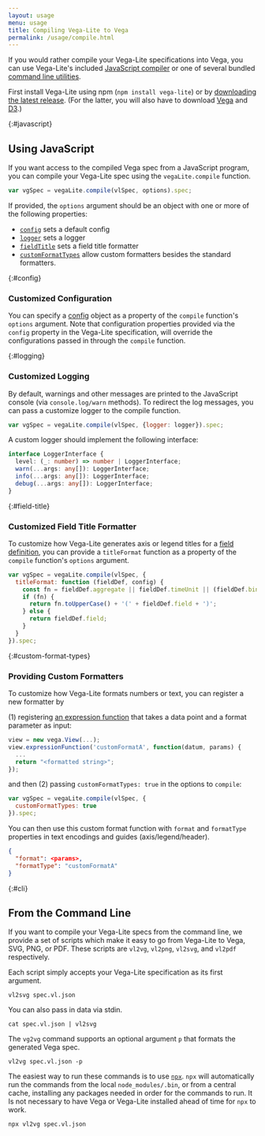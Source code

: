 ```yaml
---
layout: usage
menu: usage
title: Compiling Vega-Lite to Vega
permalink: /usage/compile.html
---
```


If you would rather compile your Vega-Lite specifications into Vega, you can use Vega-Lite's included [JavaScript compiler](#javascript) or one of several bundled [command line utilities](#cli).

First install Vega-Lite using npm (`npm install vega-lite`) or by [downloading the latest release](https://github.com/vega/vega-lite/releases/latest). (For the latter, you will also have to download [Vega](https://github.com/vega/vega/releases/latest) and [D3](https://d3js.org).)

{:#javascript}

## Using JavaScript

If you want access to the compiled Vega spec from a JavaScript program, you can compile your Vega-Lite spec using the `vegaLite.compile` function.

```js
var vgSpec = vegaLite.compile(vlSpec, options).spec;
```

If provided, the `options` argument should be an object with one or more of the following properties:

- [`config`](#config) sets a default config
- [`logger`](#logging) sets a logger
- [`fieldTitle`](#field-title) sets a field title formatter
- [`customFormatTypes`](#custom-format-types) allow custom formatters besides the standard formatters.

{:#config}

### Customized Configuration

You can specify a [config]({{site.baseurl}}/docs/config.html) object as a property of the `compile` function's `options` argument. Note that configuration properties provided via the `config` property in the Vega-Lite specification, will override the configurations passed in through the `compile` function.

{:#logging}

### Customized Logging

By default, warnings and other messages are printed to the JavaScript console (via `console.log/warn` methods). To redirect the log messages, you can pass a customize logger to the compile function.

```js
var vgSpec = vegaLite.compile(vlSpec, {logger: logger}).spec;
```

A custom logger should implement the following interface:

```typescript
interface LoggerInterface {
  level: (_: number) => number | LoggerInterface;
  warn(...args: any[]): LoggerInterface;
  info(...args: any[]): LoggerInterface;
  debug(...args: any[]): LoggerInterface;
}
```

{:#field-title}

### Customized Field Title Formatter

To customize how Vega-Lite generates axis or legend titles for a [field definition](encoding.html#field-def), you can provide a `titleFormat` function as a property of the `compile` function's `options` argument.

```js
var vgSpec = vegaLite.compile(vlSpec, {
  titleFormat: function (fieldDef, config) {
    const fn = fieldDef.aggregate || fieldDef.timeUnit || (fieldDef.bin && 'bin');
    if (fn) {
      return fn.toUpperCase() + '(' + fieldDef.field + ')';
    } else {
      return fieldDef.field;
    }
  }
}).spec;
```

{:#custom-format-types}

### Providing Custom Formatters

To customize how Vega-Lite formats numbers or text, you can register a new formatter by

(1) registering [an expression function](https://vega.github.io/vega/docs/api/extensibility/#expressions) that takes a data point and a format parameter as input:

```js
view = new vega.View(...);
view.expressionFunction('customFormatA', function(datum, params) {
  ...
  return "<formatted string>";
});
```

and then (2) passing `customFormatTypes: true` in the options to `compile`:

```js
var vgSpec = vegaLite.compile(vlSpec, {
  customFormatTypes: true
}).spec;
```

You can then use this custom format function with `format` and `formatType` properties in text encodings and guides (axis/legend/header).

```json
{
  "format": <params>,
  "formatType": "customFormatA"
}
```

{:#cli}

## From the Command Line

If you want to compile your Vega-Lite specs from the command line, we provide a set of scripts which make it easy to go from Vega-Lite to Vega, SVG, PNG, or PDF. These scripts are `vl2vg`, `vl2png`, `vl2svg`, and `vl2pdf` respectively.

Each script simply accepts your Vega-Lite specification as its first argument.

`vl2svg spec.vl.json`

You can also pass in data via stdin.

`cat spec.vl.json | vl2svg`

The `vg2vg` command supports an optional argument `p` that formats the generated Vega spec.

`vl2vg spec.vl.json -p`

The easiest way to run these commands is to use [`npx`](https://github.com/npm/npx). `npx` will automatically run the commands from the local `node_modules/.bin`, or from a central cache, installing any packages needed in order for the commands to run. It Is not necessary to have Vega or Vega-Lite installed ahead of time for `npx` to work.

`npx vl2vg spec.vl.json`
